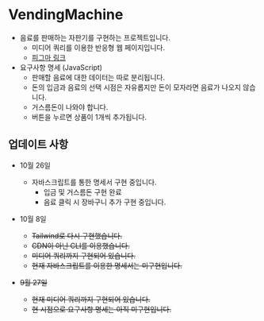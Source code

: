 # VendingMachine

-   음료를 판매하는 자판기를 구현하는 프로젝트입니다.
    -   미디어 쿼리를 이용한 반응형 웹 페이지입니다.
    -   [피그마 링크](https://www.figma.com/file/c4mPUK5xcqzzRVBadSu6BG/%EB%A9%8B%EC%82%AC_%ED%94%84%EB%A1%A0%ED%8A%B8%EC%97%94%EB%93%9C%EC%8A%A4%EC%BF%A8_3%EA%B8%B0?node-id=0%3A1)
-   요구사항 명세 (JavaScript)
    -   판매할 음료에 대한 데이터는 따로 분리됩니다.
    -   돈의 입금과 음료의 선택 시점은 자유롭지만 돈이 모자라면 음료가 나오지 않습니다.
    -   거스름돈이 나와야 합니다.
    -   버튼을 누르면 상품이 1개씩 추가됩니다.

## 업데이트 사항

-   10월 26일

    -   자바스크립트를 통한 명세서 구현 중입니다.
        -   입금 및 거스름돈 구현 완료
        -   음료 클릭 시 장바구니 추가 구현 중입니다.

-   10월 8일

    -   ~~Tailwind로 다시 구현했습니다.~~
    -   ~~CDN이 아닌 CLI를 이용했습니다.~~
    -   ~~미디어 쿼리까지 구현되어 있습니다.~~
    -   ~~현재 자바스크립트를 이용한 명세서는 미구현입니다.~~

-   ~~9월 27일~~
    -   ~~현재 미디어 쿼리까지 구현되어 있습니다.~~
    -   ~~현 시점으로 요구사항 명세는 아직 미구현입니다.~~
